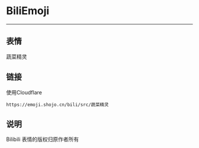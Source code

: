 # BiliEmoji
---
## 表情
蔬菜精灵
## 链接
使用Cloudflare
```
https://emoji.shojo.cn/bili/src/蔬菜精灵
```
## 说明
Bilibili 表情的版权归原作者所有

